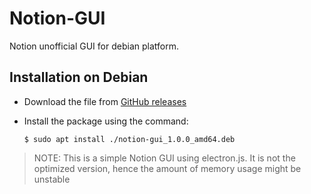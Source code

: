 # Notion-GUI
Notion unofficial GUI for debian platform.

## Installation on Debian

* Download the file from [GitHub releases](https://github.com/arjunvijayanathakurup/Notion-GUI/releases/download/V1.0.0/notion-gui_1.0.0_amd64.deb)
* Install the package using the command:

  `$ sudo apt install ./notion-gui_1.0.0_amd64.deb`
 
 
  
 > NOTE: This is a simple Notion GUI using electron.js. It is not the optimized version, hence the amount of memory usage might be unstable
